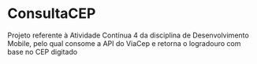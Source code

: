 # ConsultaCEP
Projeto referente à Atividade Contínua 4 da disciplina de Desenvolvimento Mobile, pelo qual consome a API do ViaCep e retorna o logradouro com base no CEP digitado
